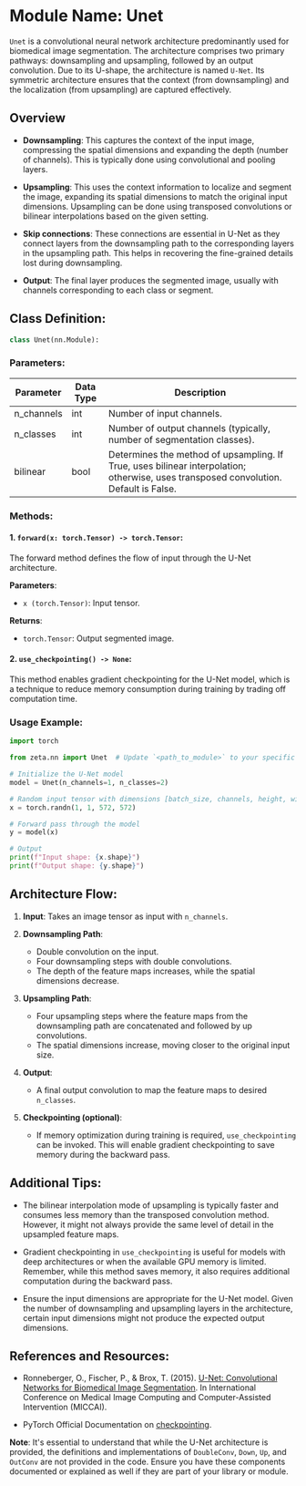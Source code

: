 # Module Name: Unet

`Unet` is a convolutional neural network architecture predominantly used for biomedical image segmentation. The architecture comprises two primary pathways: downsampling and upsampling, followed by an output convolution. Due to its U-shape, the architecture is named `U-Net`. Its symmetric architecture ensures that the context (from downsampling) and the localization (from upsampling) are captured effectively.

## Overview

- **Downsampling**: This captures the context of the input image, compressing the spatial dimensions and expanding the depth (number of channels). This is typically done using convolutional and pooling layers.

- **Upsampling**: This uses the context information to localize and segment the image, expanding its spatial dimensions to match the original input dimensions. Upsampling can be done using transposed convolutions or bilinear interpolations based on the given setting.

- **Skip connections**: These connections are essential in U-Net as they connect layers from the downsampling path to the corresponding layers in the upsampling path. This helps in recovering the fine-grained details lost during downsampling.

- **Output**: The final layer produces the segmented image, usually with channels corresponding to each class or segment.

## Class Definition:

```python
class Unet(nn.Module):
```

### Parameters:

| Parameter  | Data Type | Description                                                                                                   |
|------------|-----------|---------------------------------------------------------------------------------------------------------------|
| n_channels | int       | Number of input channels.                                                                                     |
| n_classes  | int       | Number of output channels (typically, number of segmentation classes).                                         |
| bilinear   | bool      | Determines the method of upsampling. If True, uses bilinear interpolation; otherwise, uses transposed convolution. Default is False. |

### Methods:

#### 1. `forward(x: torch.Tensor) -> torch.Tensor`:

The forward method defines the flow of input through the U-Net architecture. 

**Parameters**:

- `x (torch.Tensor)`: Input tensor.

**Returns**:

- `torch.Tensor`: Output segmented image.

#### 2. `use_checkpointing() -> None`:

This method enables gradient checkpointing for the U-Net model, which is a technique to reduce memory consumption during training by trading off computation time.

### Usage Example:

```python
import torch

from zeta.nn import Unet  # Update `<path_to_module>` to your specific path

# Initialize the U-Net model
model = Unet(n_channels=1, n_classes=2)

# Random input tensor with dimensions [batch_size, channels, height, width]
x = torch.randn(1, 1, 572, 572)

# Forward pass through the model
y = model(x)

# Output
print(f"Input shape: {x.shape}")
print(f"Output shape: {y.shape}")
```

## Architecture Flow:

1. **Input**: Takes an image tensor as input with `n_channels`.

2. **Downsampling Path**:
   - Double convolution on the input.
   - Four downsampling steps with double convolutions. 
   - The depth of the feature maps increases, while the spatial dimensions decrease.

3. **Upsampling Path**:
   - Four upsampling steps where the feature maps from the downsampling path are concatenated and followed by up convolutions.
   - The spatial dimensions increase, moving closer to the original input size.

4. **Output**: 
   - A final output convolution to map the feature maps to desired `n_classes`.

5. **Checkpointing (optional)**:
   - If memory optimization during training is required, `use_checkpointing` can be invoked. This will enable gradient checkpointing to save memory during the backward pass.

## Additional Tips:

- The bilinear interpolation mode of upsampling is typically faster and consumes less memory than the transposed convolution method. However, it might not always provide the same level of detail in the upsampled feature maps.

- Gradient checkpointing in `use_checkpointing` is useful for models with deep architectures or when the available GPU memory is limited. Remember, while this method saves memory, it also requires additional computation during the backward pass.

- Ensure the input dimensions are appropriate for the U-Net model. Given the number of downsampling and upsampling layers in the architecture, certain input dimensions might not produce the expected output dimensions.

## References and Resources:

- Ronneberger, O., Fischer, P., & Brox, T. (2015). [U-Net: Convolutional Networks for Biomedical Image Segmentation](https://arxiv.org/abs/1505.04597). In International Conference on Medical Image Computing and Computer-Assisted Intervention (MICCAI).

- PyTorch Official Documentation on [checkpointing](https://pytorch.org/docs/stable/checkpoint.html).

**Note**: It's essential to understand that while the U-Net architecture is provided, the definitions and implementations of `DoubleConv`, `Down`, `Up`, and `OutConv` are not provided in the code. Ensure you have these components documented or explained as well if they are part of your library or module.